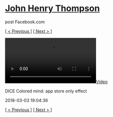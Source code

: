 # [John Henry Thompson](../README.md)
post Facebook.com

[[ < Previous ]](2018-03-03-5.md) [[ Next > ]](2018-03-02-1.md)

[![](../media/2018-03-03/DICE-Colored-mind-app-store-only-effect.mp4)](../README.md)

DICE Colored mind: app store only effect

2018-03-03 19:04:36

[[ < Previous ]](2018-03-03-5.md) [[ Next > ]](2018-03-02-1.md)